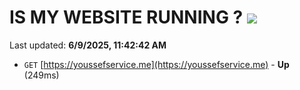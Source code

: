 # IS MY WEBSITE RUNNING ? [![](https://img.shields.io/static/v1?label=Sponsor&message=%E2%9D%A4&logo=GitHub&color=%23fe8e86)](https://github.com/sponsors/Youssef-Lehmam)

Last updated: **6/9/2025, 11:42:42 AM**

- `GET` [https://youssefservice.me](https://youssefservice.me) - **Up** (249ms)
